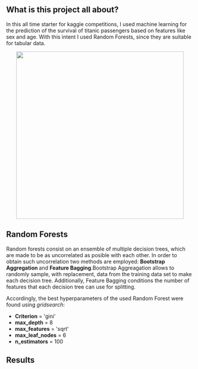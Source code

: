 ## What is this project all about?
In this all time starter for kaggle competitions, I used machine learning for the prediction of the survival of titanic passengers based on features like sex and age. 
With this intent I used Random Forests, since they are suitable for tabular data.

<p align = "center">
  <img src="https://cdn.britannica.com/79/4679-050-BC127236/Titanic.jpg" width="450" >
</p>


## Random Forests
Random forests consist on an ensemble of multiple decision trees, which are made to be as uncorrelated as posible with each other. In order to obtain such uncorrelation two methods are employed: <strong> Bootstrap Aggregation </strong> and <strong> Feature Bagging</strong>.Bootstrap Aggreagation allows to randomly sample, with replacement, data from the training data set to make each decision tree. Additionally, Feature Bagging conditions the number of features that each decision tree can use for splitting. 

Accordingly, the best hyperparameters of the used Random Forest were found using <i>gridsearch</i>:

 <ul>
  <li><strong>Criterion</strong> = 'gini' </li>
  <li><strong>max_depth</strong> = 8 </li>
  <li><strong>max_features</strong> = 'sqrt' </li>
  <li><strong>max_leaf_nodes</strong> = 6 </li>
  <li><strong>n_estimators</strong> = 100 </li>
</ul> 

## Results

